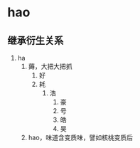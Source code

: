 # hao

## 继承衍生关系

1. ha
   1. 薅，大把大把抓
      1. 好
      2. 耗
         1. 浩
            1. 豪
            2. 号 
            3. 皓 
            4. 昊
   2. hao，味道含变质味，譬如核桃变质后









